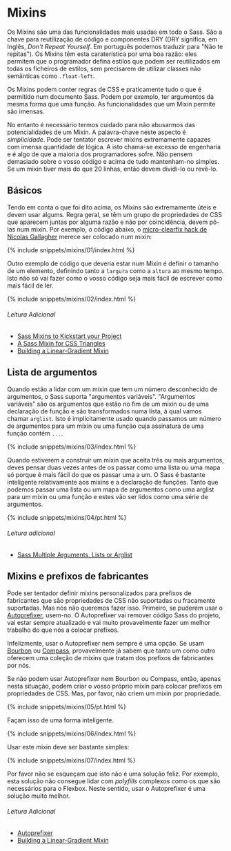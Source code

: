 
# Mixins

Os Mixins são uma das funcionalidades mais usadas em todo o Sass. São a chave para reutilização de código e componentes DRY (DRY significa, em Inglês, *Don't Repeat Yourself*. Em português podemos traduzir para "Não te repitas"). Os Mixins têm esta caraterística por uma boa razão: eles permitem que o programador defina estilos que podem ser reutilizados em todas os ficheiros de estilos, sem precisarem de utilizar classes não semânticas como `.float-left`.

Os Mixins podem conter regras de CSS e praticamente tudo o que é permitido num documento Sass.
Podem por exemplo, ter argumentos da mesma forma que uma função. As funcionalidades que um Mixin permite são imensas.

No entanto é necessário termos cuidado para não abusarmos das potencialidades de um Mixin. A palavra-chave neste aspecto é *simplicidade*.
Pode ser tentator escrever mixins extremamente capazes com imensa quantidade de lógica. A isto chama-se excesso de engenharia e é algo de que a maioria dos programadores sofre. Não pensem demasiado sobre o vosso código e acima de tudo mantenham-no simples. Se um mixin tiver mais do que 20 linhas, então devem dividi-lo ou revê-lo.

## Básicos

Tendo em conta o que foi dito acima, os Mixins são extremamente úteis e devem usar algums. Regra geral, se têm um grupo de propriedades de CSS que aparecem juntas por alguma razão e não por coincidência, devem pô-las num mixin.
Por exemplo, o código abaixo, o [micro-clearfix hack de Nicolas Gallagher](http://nicolasgallagher.com/micro-clearfix-hack/) merece ser colocado num mixin:

{% include snippets/mixins/01/index.html %}

Outro exemplo de código que deveria estar num Mixin é definir o tamanho de um elemento, definindo tanto a `largura` como a `altura` ao mesmo tempo. Isto não só vai fazer como o vosso código seja mais fácil de escrever como mais fácil de ler.

{% include snippets/mixins/02/index.html %}

###### Leitura Adicional

* [Sass Mixins to Kickstart your Project](http://www.sitepoint.com/sass-mixins-kickstart-project/)
* [A Sass Mixin for CSS Triangles](http://www.sitepoint.com/sass-mixin-css-triangles/)
* [Building a Linear-Gradient Mixin](http://www.sitepoint.com/building-linear-gradient-mixin-sass/)

## Lista de argumentos

Quando estão a lidar com um mixin que tem um número desconhecido de argumentos, o Sass suporta "argumentos variáveis". "Argumentos variáveis" são os argumentos que estão no fim de um mixin ou de uma declaração de função e são transformados numa lista, à qual vamos chamar `arglist`. Isto é implicitamente usado quando passamos um número de argumentos para um mixin ou uma função cuja assinatura de uma função contém `...`.

{% include snippets/mixins/03/index.html %}

Quando estiverem a construir um mixin que aceita três ou mais argumentos, deves pensar duas vezes antes de os passar como uma lista ou uma mapa só porque é mais fácil do que os passar uma a um.
O Sass é bastante inteligente relativamente aos mixins e a declaração de funções. Tanto que podemos passar uma lista ou um mapa de argumentos como uma arglist para um mixin ou uma função e estes vão ser lidos como uma série de argumentos.

{% include snippets/mixins/04/pt.html %}

###### Leitura adicional

* [Sass Multiple Arguments, Lists or Arglist](http://www.sitepoint.com/sass-multiple-arguments-lists-or-arglist/)

## Mixins e prefixos de fabricantes

Pode ser tentador definir mixins personalizados para prefixos de fabricantes que são propriedades de CSS não suportadas ou fracamente suportadas. Mas nós não queremos fazer isso. Primeiro, se puderem usar o [Autoprefixer](https://github.com/postcss/autoprefixer), usem-no. O Autoprefixer vai remover código Sass do projeto, vai estar sempre atualizado e vai muito provavelmente fazer um melhor trabalho do que nós a colocar prefixos.

Infelizmente, usar o Autoprefixer nem sempre é uma opção. Se usam [Bourbon](http://bourbon.io/) ou [Compass](http://compass-style.org/), provavelmente já sabem que tanto um como outro oferecem uma coleção de mixins que tratam dos prefixos de fabricantes por nós.

Se não podem usar Autoprefixer nem Bourbon ou Compass, então, apenas nesta situação, podem criar o vosso próprio mixin para colocar prefixos em propriedades de CSS. Mas, por favor, não criem um mixin por propriedade.

{% include snippets/mixins/05/pt.html %}

Façam isso de uma forma inteligente.

{% include snippets/mixins/06/index.html %}

Usar este mixin deve ser bastante simples:

{% include snippets/mixins/07/index.html %}

Por favor não se esqueçam que isto não é uma solução feliz. Por exemplo, esta solução não consegue lidar com *polyfills* complexos como os que são necessários para o Flexbox. Neste sentido, usar o Autoprefixer é uma solução muito melhor.

###### Leitura Adicional

* [Autoprefixer](https://github.com/postcss/autoprefixer)
* [Building a Linear-Gradient Mixin](http://www.sitepoint.com/building-linear-gradient-mixin-sass/)
